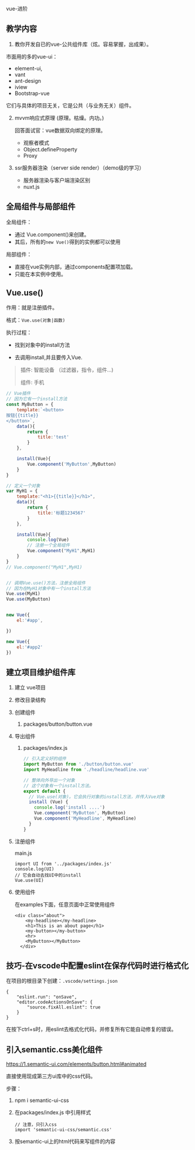 vue-进阶

## 教学内容

1. 教你开发自已的vue-公共组件库（炫。容易掌握，出成果）。

市面用的多的vue-ui：

- element-ui,
- vant
- ant-design
- iview
- Bootstrap-vue

它们与具体的项目无关，它是公共（与业务无关）组件。

2. mvvm响应式原理 (原理。枯燥。内功。)

   回答面试官：vue数据双向绑定的原理。

   - 观察者模式
   - Object.defineProperty
   - Proxy

3. ssr服务器渲染（server side render）（demo级的学习）
   - 服务器渲染与客户端渲染区别
   - nuxt.js





## 全局组件与局部组件

全局组件：

- 通过 Vue.component()来创建。
- 其后，所有的`new Vue()`得到的实例都可以使用

局部组件：

- 直接在vue实例内部，通过components配置项加载。
- 只能在本实例中使用。





## Vue.use()

作用：就是注册插件。

格式：`Vue.use(对象|函数)` 

执行过程：

- 找到对象中的install方法

- 去调用install,并且要传入Vue.

  

> 插件: 智能设备 （过滤器，指令，组件...)
>
> 组件: 手机

```javascript
// Vue插件
// 因为它有一个install方法
const MyButton = {
    template:`<button>
按钮{{title}}
</button>`,
    data(){
        return {
            title:'test'
        }
    },

    install(Vue){
        Vue.component('MyButton',MyButton)
    }
}

// 定义一个对象
var MyH1 = {
    template:"<h1>{{title}}</h1>",
    data(){
        return {
            title:'标题1234567'
        }
    },

    install(Vue){
        console.log(Vue)
        // 注册一个全局组件
        Vue.component("MyH1",MyH1)
    }
}
// Vue.component("MyH1",MyH1)


// 调用Vue.use()方法，注册全局组件
// 因为在MyH1对象中有一个install方法
Vue.use(MyH1)
Vue.use(MyButton)


new Vue({
    el:'#app',

})

new Vue({
    el:'#app2'
})
```



## 建立项目维护组件库

1. 建立 vue项目

2. 修改目录结构

3. 创建组件

   1. packages/button/button.vue

4. 导出组件

   1. packages/index.js

      

      ```javascript
      // 引入定义好的组件
      import MyButton from './button/button.vue'
      import MyHeadline from './headline/headline.vue'
      
      // 整体向外导出一个对象
      // 这个对象有一个install方法。
      export default {
        // Vue.use(对象)。它会执行对象的install方法，并传入Vue对象
        install (Vue) {
          console.log('install ....')
          Vue.component('MyButton', MyButton)
          Vue.component('MyHeadline', MyHeadline)
        }
      }
      ```

5. 注册组件

   main.js

   ```
   import UI from '../packages/index.js'
   console.log(UI)
   // 它会自动去找UI中的install
   Vue.use(UI)
   ```

6. 使用组件

   在examples下面，任意页面中正常使用组件

   ```
   <div class="about">
       <my-headline></my-headline>
       <h1>This is an about page</h1>
       <my-button></my-button>
       <hr>
       <MyButton></MyButton>
     </div>
   ```

   

## 技巧-在vscode中配置eslint在保存代码时进行格式化

在项目的根目录下创建：`.vscode/settings.json`

```
{     
	"eslint.run": "onSave",
	"editor.codeActionsOnSave": {
		"source.fixAll.eslint": true     
	}
}
```

在按下ctrl+s时，用eslint去格式化代码，并修复所有它能自动修复的错误。



## 引入semantic.css美化组件

https://1.semantic-ui.com/elements/button.html#animated

直接使用现成第三方ui库中的css代码。

步骤：

1. npm i semantic-ui-css

2. 在packages/index.js 中引用样式

   ```
   // 注意，只引入css
   import 'semantic-ui-css/semantic.css'
   ```

3. 按semantic-ui上的html代码来写组件的内容